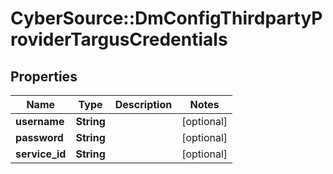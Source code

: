# CyberSource::DmConfigThirdpartyProviderTargusCredentials

## Properties
Name | Type | Description | Notes
------------ | ------------- | ------------- | -------------
**username** | **String** |  | [optional] 
**password** | **String** |  | [optional] 
**service_id** | **String** |  | [optional] 


